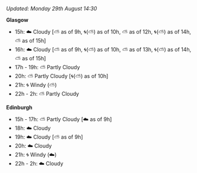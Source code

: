 *Updated: Monday 29th August 14:30*

**Glasgow**

* 15h: :cloud: Cloudy [:partly_sunny: as of 9h, :cyclone:(:partly_sunny:) as of 10h, :partly_sunny: as of 12h, :cyclone:(:partly_sunny:) as of 14h, :partly_sunny: as of 15h]
* 16h: :cloud: Cloudy [:partly_sunny: as of 9h, :cyclone:(:partly_sunny:) as of 10h, :partly_sunny: as of 13h, :cyclone:(:partly_sunny:) as of 14h, :partly_sunny: as of 15h]
* 17h - 19h: :partly_sunny: Partly Cloudy
* 20h: :partly_sunny: Partly Cloudy [:cyclone:(:partly_sunny:) as of 10h]
* 21h: :cyclone: Windy (:partly_sunny:)
* 22h - 2h: :partly_sunny: Partly Cloudy

**Edinburgh**

* 15h - 17h: :partly_sunny: Partly Cloudy [:cloud: as of 9h]
* 18h: :cloud: Cloudy
* 19h: :cloud: Cloudy [:partly_sunny: as of 9h]
* 20h: :cloud: Cloudy
* 21h: :cyclone: Windy (:cloud:)
* 22h - 2h: :cloud: Cloudy
